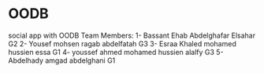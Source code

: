 # OODB
 social app with OODB 
 Team Members: 
 1- Bassant Ehab Abdelghafar Elsahar G2
 2- Yousef mohsen ragab abdelfatah G3
 3- Esraa Khaled mohamed hussien essa G1
 4- youssef ahmed mohamed hussien alalfy G3
 5- Abdelhady amgad abdelghani G1
